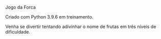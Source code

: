 Jogo da Forca

Criado com Python 3.9.6 em treinamento.

Venha se divertir tentando adivinhar o nome de frutas em três níveis de dificuldade.
